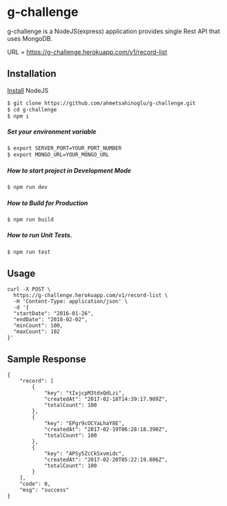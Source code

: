 # g-challenge

g-challenge is a NodeJS(express) application provides single Rest API that uses MongoDB.

URL = https://g-challenge.herokuapp.com/v1/record-list

## Installation

[Install](https://nodejs.org/en/) NodeJS


```bash
$ git clone https://github.com/ahmetsahinoglu/g-challenge.git
$ cd g-challenge
$ npm i
```

##### Set your environment variable

```bash
$ export SERVER_PORT=YOUR_PORT_NUMBER
$ export MONGO_URL=YOUR_MONGO_URL
```

##### How to start project in Development Mode

```bash
$ npm run dev
```


##### How to Build for Production

```bash
$ npm run build
```


##### How to run Unit Tests.

```bash
$ npm run test
```

## Usage

```
curl -X POST \
  https://g-challenge.herokuapp.com/v1/record-list \
  -H 'Content-Type: application/json' \
  -d '{ 
  "startDate": "2016-01-26", 
  "endDate": "2018-02-02", 
  "minCount": 100, 
  "maxCount": 102 
}'
```

## Sample Response
```
{
    "record": [
        {
            "key": "tIxjcpM3tdxQdLzi",
            "createdAt": "2017-02-18T14:39:17.909Z",
            "totalCount": 100
        },
        {
            "key": "EPgr9cOCYaLhaY8E",
            "createdAt": "2017-02-19T06:28:18.390Z",
            "totalCount": 100
        },
        {
            "key": "APSy5ZcCkSxvmidc",
            "createdAt": "2017-02-20T05:22:19.806Z",
            "totalCount": 100
        }
    ],
    "code": 0,
    "msg": "success"
}
```
